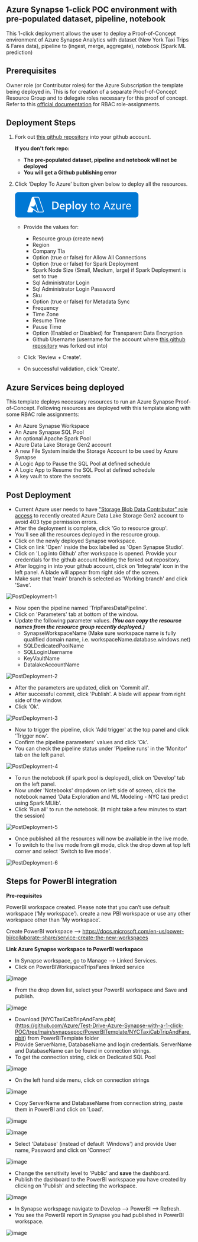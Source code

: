 ## Azure Synapse 1-click POC environment with pre-populated dataset, pipeline, notebook
This 1-click deployment allows the user to deploy a Proof-of-Concept environment of Azure Synapse Analytics with dataset (New York Taxi Trips & Fares data), pipeline to (ingest, merge, aggregate), 	notebook (Spark ML prediction)

## Prerequisites

Owner role (or Contributor roles) for the Azure Subscription the template being deployed in. This is for creation of a separate Proof-of-Concept Resource Group and to delegate roles necessary for this proof of concept. Refer to this [official documentation](https://docs.microsoft.com/en-us/azure/role-based-access-control/role-assignments-steps) for RBAC role-assignments.

## Deployment Steps
1. Fork out [this github repository](https://github.com/Azure/Test-Drive-Azure-Synapse-with-a-1-click-POC) into your github account. 
    
   **If you don't fork repo:** 
   + **The pre-populated dataset, pipeline and notebook will not be deployed**
   + **You will get a Github publishing error**
   
   
  <!--  ![Fork](https://raw.githubusercontent.com/Azure/Test-Drive-Azure-Synapse-with-a-1-click-POC/main/images/4.gif) -->
 
2. Click 'Deploy To Azure' button given below to deploy all the resources.

    [![Deploy To Azure](https://raw.githubusercontent.com/Azure/azure-quickstart-templates/master/1-CONTRIBUTION-GUIDE/images/deploytoazure.svg?sanitize=true)](https://portal.azure.com/#create/Microsoft.Template/uri/https%3A%2F%2Fraw.githubusercontent.com%2FAzure%2FTest-Drive-Azure-Synapse-with-a-1-click-POC%2Fmain%2Fazuredeploy.json)

   - Provide the values for:

     - Resource group (create new)
     - Region
     - Company Tla
     - Option (true or false) for Allow All Connections
     - Option (true or false) for Spark Deployment
     - Spark Node Size (Small, Medium, large) if Spark Deployment is set to true
     - Sql Administrator Login
     - Sql Administrator Login Password
     - Sku
     - Option (true or false) for Metadata Sync
     - Frequency
     - Time Zone
     - Resume Time
     - Pause Time
     - Option (Enabled or Disabled) for Transparent Data Encryption
     - Github Username (username for the account where [this github repository](https://github.com/Azure/Test-Drive-Azure-Synapse-with-a-1-click-POC) was forked out into)

   - Click 'Review + Create'.
   - On successful validation, click 'Create'.

## Azure Services being deployed
This template deploys necessary resources to run an Azure Synapse Proof-of-Concept. 
Following resources are deployed with this template along with some RBAC role assignments:

- An Azure Synapse Workspace 
- An Azure Synapse SQL Pool
- An optional Apache Spark Pool
- Azure Data Lake Storage Gen2 account
- A new File System inside the Storage Account to be used by Azure Synapse
- A Logic App to Pause the SQL Pool at defined schedule
- A Logic App to Resume the SQL Pool at defined schedule
- A key vault to store the secrets

<!-- The data pipeline inside the Synapse Workspace gets New York Taxi trip and fare data, joins them and perform aggregations on them to give the final aggregated results. Other resources include datasets, linked services and dataflows. All resources are completely parameterized and all the secrets are stored in the key vault. These secrets are fetched inside the linked services using key vault linked service. The Logic App will check for Active Queries. If there are active queries, it will wait 5 minutes and check again until there are none before pausing -->

## Post Deployment
- Current Azure user needs to have ["Storage Blob Data Contributor" role access](https://docs.microsoft.com/en-us/azure/synapse-analytics/get-started-add-admin#azure-rbac-role-assignments-on-the-workspaces-primary-storage-account) to recently created Azure Data Lake Storage Gen2 account to avoid 403 type permission errors.
- After the deployment is complete, click 'Go to resource group'.
- You'll see all the resources deployed in the resource group.
- Click on the newly deployed Synapse workspace.
- Click on link 'Open' inside the box labelled as 'Open Synapse Studio'.
- Click on 'Log into Github' after workspace is opened. Provide your credentials for the github account holding the forked out repository.
- After logging in into your github account, click on 'Integrate' icon in the left panel. A blade will appear from right side of the screen.
- Make sure that 'main' branch is selected as 'Working branch' and click 'Save'.

![PostDeployment-1](https://raw.githubusercontent.com/Azure/Test-Drive-Azure-Synapse-with-a-1-click-POC/main/images/1.gif)

- Now open the pipeline named 'TripFaresDataPipeline'.
- Click on 'Parameters' tab at bottom of the window.
- Update the following parameter values. ___(You can copy the resource names from the resource group recently deployed.)___
    - SynapseWorkspaceName  (Make sure workspace name is fully qualified domain name, i.e. workspaceName.database.windows.net)
    - SQLDedicatedPoolName
    - SQLLoginUsername
    - KeyVaultName
    - DatalakeAccountName

![PostDeployment-2](https://raw.githubusercontent.com/Azure/Test-Drive-Azure-Synapse-with-a-1-click-POC/main/images/2.gif)

- After the parameters are updated, click on 'Commit all'.
- After successful commit, click 'Publish'. A blade will appear from right side of the window.
- Click 'Ok'.

![PostDeployment-3](https://raw.githubusercontent.com/Azure/Test-Drive-Azure-Synapse-with-a-1-click-POC/main/images/3.gif)

- Now to trigger the pipeline, click 'Add trigger' at the top panel and click 'Trigger now'.
- Confirm the pipeline parameters' values and click 'Ok'.
- You can check the pipeline status under 'Pipeline runs' in the 'Monitor' tab on the left panel.

![PostDeployment-4](https://raw.githubusercontent.com/Azure/Test-Drive-Azure-Synapse-with-a-1-click-POC/main/images/5.gif)

- To run the notebook (if spark pool is deployed), click on 'Develop' tab on the left panel.
- Now under 'Notebooks' dropdown on left side of screen, click the notebook named 'Data Exploration and ML Modeling - NYC taxi predict using Spark MLlib'.
- Click 'Run all' to run the notebook. (It might take a few minutes to start the session)

![PostDeployment-5](https://raw.githubusercontent.com/Azure/Test-Drive-Azure-Synapse-with-a-1-click-POC/main/images/6.gif)

- Once published all the resources will now be available in the live mode.
- To switch to the live mode from git mode, click the drop down at top left corner and select 'Switch to live mode'.

![PostDeployment-6](https://raw.githubusercontent.com/Azure/Test-Drive-Azure-Synapse-with-a-1-click-POC/main/images/liveMode.PNG)

## Steps for PowerBI integration

**Pre-requisites**

PowerBI workspace created. Please note that you can’t use default workspace (‘My workspace’). create a new PBI workspace or use any other workspace other than ‘My workspace’.

Create PowerBI workspace --> https://docs.microsoft.com/en-us/power-bi/collaborate-share/service-create-the-new-workspaces

**Link Azure Synapse workspace to PowerBI workspace**

- In Synapse workspace, go to Manage --> Linked Services.
- Click on PowerBIWorkspaceTripsFares linked service

![image](https://user-images.githubusercontent.com/47899900/130508485-fb5a0d94-561d-4fa0-bd6b-6a079306d211.png)
- From the drop down list, select your PowerBI workspace and Save and publish.

![image](https://user-images.githubusercontent.com/47899900/130690579-6be54c37-dd83-446b-9646-241125f3a107.png)


- Download [NYCTaxiCabTripAndFare.pbit] (https://github.com/Azure/Test-Drive-Azure-Synapse-with-a-1-click-POC/tree/main/synapsepoc/PowerBITemplate/NYCTaxiCabTripAndFare.pbit) from PowerBITemplate folder
- Provide ServerName, DatabaseName and login credentials. ServerName and DatabaseName can be found in connection strings.
- To get the connection string, click on Dedicated SQL Pool

![image](https://user-images.githubusercontent.com/47899900/130687258-b707f9ae-bbd2-4326-9153-06a7d2a20821.png)

- On the left hand side menu, click on connection strings

![image](https://user-images.githubusercontent.com/47899900/130687108-44c0f212-e6c4-4621-9f9d-e525a58dbbae.png)



- Copy ServerName and DatabaseName from connection string, paste them in PowerBI and click on 'Load'.

![image](https://user-images.githubusercontent.com/47899900/130510699-be974053-579f-4e9d-b8e8-011f1dbd3bb7.png)


![image](https://user-images.githubusercontent.com/47899900/130690063-e05ad18c-08dc-4e8f-85a1-7d7b9b190eeb.png)


- Select 'Database' (instead of default 'Windows') and provide User name,  Password and click on 'Connect'

![image](https://user-images.githubusercontent.com/47899900/130689585-ce269746-0389-4852-a945-ed6997e12dac.png)


- Change the sensitivity level to 'Public' and **save** the dashboard. 
- Publish the dashboard to the PowerBI workspace you have created by clicking on 'Publish' and selecting the workspace.

![image](https://user-images.githubusercontent.com/47899900/130686112-c383ffcd-8712-41aa-82b3-9ca4dfdd6901.png)

- In Synapse workspage navigate to Develop --> PowerBI --> Refresh.
- You see the PowerBI report in Synapse you had published in PowerBI workspace.

![image](https://user-images.githubusercontent.com/47899900/130661751-b73df106-8940-4840-aedf-58ff83e060ef.png)
